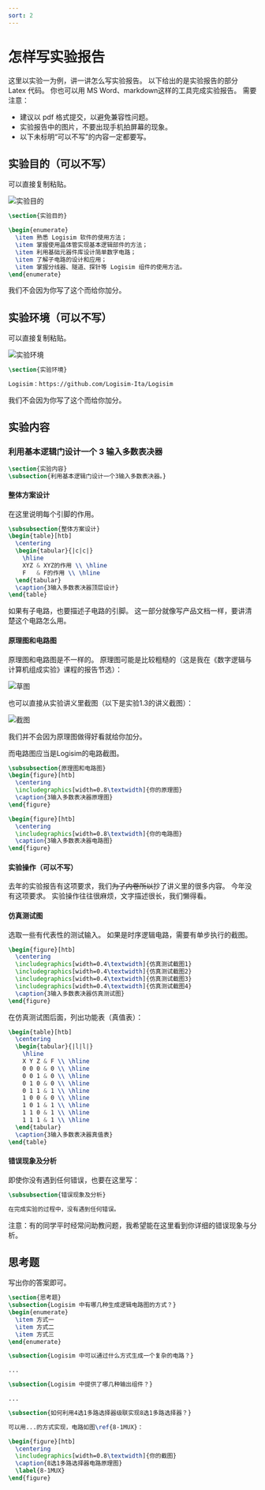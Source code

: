 ```yaml
---
sort: 2
---
```

# 怎样写实验报告

这里以实验一为例，讲一讲怎么写实验报告。
以下给出的是实验报告的部分 Latex 代码。
你也可以用 MS Word、markdown这样的工具完成实验报告。
需要注意：

- 建议以 pdf 格式提交，以避免兼容性问题。
- 实验报告中的图片，不要出现手机拍屏幕的现象。
- 以下未标明“可以不写”的内容一定都要写。

## 实验目的（可以不写）

可以直接复制粘贴。

![实验目的](purpose.png "purpose")

```Latex
\section{实验目的}

\begin{enumerate}
  \item 熟悉 Logisim 软件的使用方法；
  \item 掌握使用晶体管实现基本逻辑部件的方法；
  \item 利用基础元器件库设计简单数字电路；
  \item 了解子电路的设计和应用；
  \item 掌握分线器、隧道、探针等 Logisim 组件的使用方法。
\end{enumerate}
```

我们不会因为你写了这个而给你加分。

## 实验环境（可以不写）

可以直接复制粘贴。

![实验环境](env.png "env")

```Latex
\section{实验环境}

Logisim：https://github.com/Logisim-Ita/Logisim
```

我们不会因为你写了这个而给你加分。

## 实验内容

### 利用基本逻辑门设计一个 3 输入多数表决器

```Latex
\section{实验内容}
\subsection{利用基本逻辑门设计一个3输入多数表决器。}
```

#### 整体方案设计

在这里说明每个引脚的作用。

```Latex
\subsubsection{整体方案设计}
\begin{table}[htb]
  \centering
  \begin{tabular}{|c|c|}
    \hline
    XYZ & XYZ的作用 \\ \hline
    F   & F的作用 \\ \hline
  \end{tabular}
  \caption{3输入多数表决器顶层设计}
\end{table}
```

如果有子电路，也要描述子电路的引脚。
这一部分就像写产品文档一样，要讲清楚这个电路怎么用。

#### 原理图和电路图

原理图和电路图是不一样的。
原理图可能是比较粗糙的（这是我在《数字逻辑与计算机组成实验》课程的报告节选）：

![草图](draft.png "draft")

也可以直接从实验讲义里截图（以下是实验1.3的讲义截图）：

![截图](screenshot.png "screenshot")

我们并不会因为原理图做得好看就给你加分。

而电路图应当是Logisim的电路截图。

```Latex
\subsubsection{原理图和电路图}
\begin{figure}[htb]
  \centering
  \includegraphics[width=0.8\textwidth]{你的原理图}
  \caption{3输入多数表决器原理图}
\end{figure}

\begin{figure}[htb]
  \centering
  \includegraphics[width=0.8\textwidth]{你的电路图}
  \caption{3输入多数表决器电路图}
\end{figure}
```

#### 实验操作（可以不写）

去年的实验报告有这项要求，我们~~为了内卷所以~~抄了讲义里的很多内容。
今年没有这项要求。
实验操作往往很麻烦，文字描述很长，我们懒得看。

#### 仿真测试图

选取一些有代表性的测试输入。
如果是时序逻辑电路，需要有单步执行的截图。

```Latex
\begin{figure}[htb]
  \centering
  \includegraphics[width=0.4\textwidth]{仿真测试截图1}
  \includegraphics[width=0.4\textwidth]{仿真测试截图2}
  \includegraphics[width=0.4\textwidth]{仿真测试截图3}
  \includegraphics[width=0.4\textwidth]{仿真测试截图4}
  \caption{3输入多数表决器仿真测试图}
\end{figure}
```

在仿真测试图后面，列出功能表（真值表）：

```Latex
\begin{table}[htb]
  \centering
  \begin{tabular}{|l|l|}
    \hline
    X Y Z & F \\ \hline
    0 0 0 & 0 \\ \hline
    0 0 1 & 0 \\ \hline
    0 1 0 & 0 \\ \hline
    0 1 1 & 1 \\ \hline
    1 0 0 & 0 \\ \hline
    1 0 1 & 1 \\ \hline
    1 1 0 & 1 \\ \hline
    1 1 1 & 1 \\ \hline
  \end{tabular}
  \caption{3输入多数表决器真值表}
\end{table}
```

#### 错误现象及分析

即使你没有遇到任何错误，也要在这里写：

```Latex
\subsubsection{错误现象及分析}

在完成实验的过程中，没有遇到任何错误。
```

注意：有的同学平时经常问助教问题，我希望能在这里看到你详细的错误现象与分析。

## 思考题

写出你的答案即可。

```Latex
\section{思考题}
\subsection{Logisim 中有哪几种生成逻辑电路图的方式？}
\begin{enumerate}
  \item 方式一
  \item 方式二
  \item 方式三
\end{enumerate}

\subsection{Logisim 中可以通过什么方式生成一个复杂的电路？}

...

\subsection{Logisim 中提供了哪几种输出组件？}

...

\subsection{如何利用4选1多路选择器级联实现8选1多路选择器？}

可以用...的方式实现，电路如图\ref{8-1MUX}：

\begin{figure}[htb]
  \centering
  \includegraphics[width=0.8\textwidth]{你的截图}
  \caption{8选1多路选择器电路原理图}
  \label{8-1MUX}
\end{figure}
```